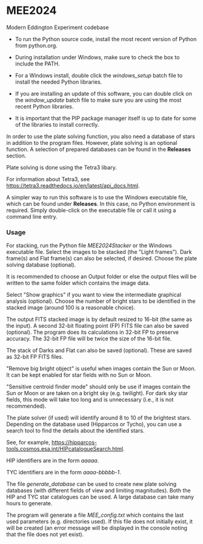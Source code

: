 # MEE2024
Modern Eddington Experiment codebase

- To run the Python source code, install the most recent version of Python from python.org.

- During installation under Windows, make sure to check the box to include the PATH.

- For a Windows install, double click the _windows_setup_ batch file to install the needed Python libraries.

- If you are installing an update of this software, you can double click on the _window_update_ batch file to make sure you are using the most recent Python libraries. 

- It is important that the PIP package manager itself is up to date for some of the libraries to install correctly.

In order to use the plate solving function, you also need a database of stars in addition to the program files.
However, plate solving is an optional function. A selection of prepared databases can be found in the **Releases** section.

Plate solving is done using the Tetra3 libary.

For information about Tetra3, see https://tetra3.readthedocs.io/en/latest/api_docs.html.

A simpler way to run this software is to use the Windows executable file, which can be found under **Releases**.
In this case, no Python environment is required. Simply double-click on the executable file or call it using a command line entry.


### **Usage**

For stacking, run the Python file _MEE2024Stacker_ or the Windows executable file.
Select the images to be stacked (the "Light frames").
Dark frame(s) and Flat frame(s) can also be selected, if desired.
Choose the plate solving database (optional).

It is recommended to choose an Output folder or else the output files will be written to the same folder which contains the image data.

Select "Show graphics" if you want to view the intermediate graphical analysis (optional).
Choose the number of bright stars to be identified in the stacked image (around 100 is a reasonable choice).

The output FITS stacked image is by default resized to 16-bit (the same as the input). A second 32-bit floating point (FP) FITS file can also be saved (optional).
The program does its calculations in 32-bit FP to preserve accuracy. The 32-bit FP file will be twice the size of the 16-bit file.

The stack of Darks and Flat can also be saved (optional). These are saved as 32-bit FP FITS files.

"Remove big bright object" is useful when images contain the Sun or Moon. It can be kept enabled for star fields with no Sun or Moon.

"Sensitive centroid finder mode" should only be use if images contain the Sun or Moon or are taken on a bright sky (e.g. twilight).
For dark sky star fields, this mode will take too long and is unnecessary (i.e., it is not recommended).

The plate solver (if used) will identify around 8 to 10 of the brightest stars.
Depending on the database used (Hipparcos or Tycho), you can use a search tool to find the details about the identified stars.

See, for example, https://hipparcos-tools.cosmos.esa.int/HIPcatalogueSearch.html.

HIP identifiers are in the form _aaaaa_.

TYC identifiers are in the form _aaaa-bbbbb-1_.

The file _generate_database_ can be used to create new plate solving databases (with different fields of view and limiting magnitudes).
Both the HIP and TYC star catalogues can be used. A large database can take many hours to generate.

The program will generate a file _MEE_config.txt_ which contains the last used parameters (e.g. directories used).
If this file does not initially exist, it will be created (an error message will be displayed in the console noting that the file does not yet exist).

